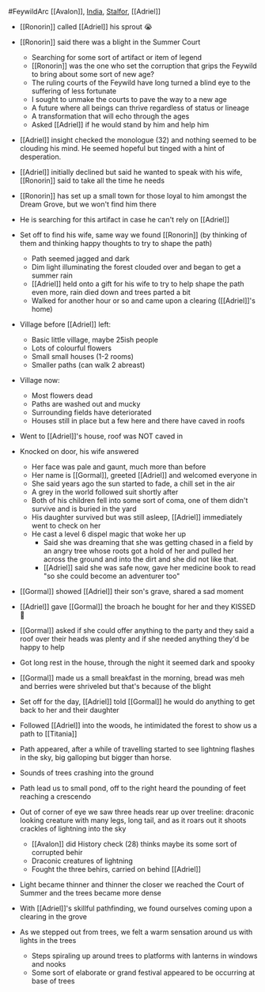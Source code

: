 #FeywildArc 
[[Avalon]], [India](PCs/Current/India.md), [Stalfor](PCs/Current/Stalfor.md), [[Adriel]]

- [[Ronorin]] called [[Adriel]] his sprout 😭
- [[Ronorin]] said there was a blight in the Summer Court
	- Searching for some sort of artifact or item of legend
	- [[Ronorin]] was the one who set the corruption that grips the Feywild to bring about some sort of new age?
	- The ruling courts of the Feywild have long turned a blind eye to the suffering of less fortunate
	- I sought to unmake the courts to pave the way to a new age
	- A future where all beings can thrive regardless of status or lineage
	- A transformation that will echo through the ages
	- Asked [[Adriel]] if he would stand by him and help him
- [[Adriel]] insight checked the monologue (32) and nothing seemed to be clouding his mind. He seemed hopeful but tinged with a hint of desperation.
- [[Adriel]] initially declined but said he wanted to speak with his wife, [[Ronorin]] said to take all the time he needs 
- [[Ronorin]] has set up a small town for those loyal to him amongst the Dream Grove, but we won't find him there
- He is searching for this artifact in case he can't rely on [[Adriel]]

- Set off to find his wife, same way we found [[Ronorin]] (by thinking of them and thinking happy thoughts to try to shape the path)
	- Path seemed jagged and dark
	- Dim light illuminating the forest clouded over and began to get a summer rain
	- [[Adriel]] held onto a gift for his wife to try to help shape the path even more, rain died down and trees parted a bit
	- Walked for another hour or so and came upon a clearing ([[Adriel]]'s home)

- Village before [[Adriel]] left:
	- Basic little village, maybe 25ish people
	- Lots of colourful flowers
	- Small small houses (1-2 rooms)
	- Smaller paths (can walk 2 abreast)
- Village now:
	- Most flowers dead
	- Paths are washed out and mucky
	- Surrounding fields have deteriorated
	- Houses still in place but a few here and there have caved in roofs 

- Went to [[Adriel]]'s house, roof was NOT caved in
- Knocked on door, his wife answered
	- Her face was pale and gaunt, much more than before
	- Her name is [[Gormal]], greeted [[Adriel]] and welcomed everyone in
	- She said years ago the sun started to fade, a chill set in the air
	- A grey in the world followed suit shortly after
	- Both of his children fell into some sort of coma, one of them didn't survive and is buried in the yard
	- His daughter survived but was still asleep, [[Adriel]] immediately went to check on her
	- He cast a level 6 dispel magic that woke her up
		- Said she was dreaming that she was getting chased in a field by an angry tree whose roots got a hold of her and pulled her across the ground and into the dirt and she did not like that.
		- [[Adriel]] said she was safe now, gave her medicine book to read "so she could become an adventurer too"
- [[Gormal]] showed [[Adriel]] their son's grave, shared a sad moment
- [[Adriel]] gave [[Gormal]] the broach he bought for her and they KISSED 💋
- [[Gormal]] asked if she could offer anything to the party and they said a roof over their heads was plenty and if she needed anything they'd be happy to help
- Got long rest in the house, through the night it seemed dark and spooky

- [[Gormal]] made us a small breakfast in the morning, bread was meh and berries were shriveled but that's because of the blight
- Set off for the day, [[Adriel]] told [[Gormal]] he would do anything to get back to her and their daughter

- Followed [[Adriel]] into the woods, he intimidated the forest to show us a path to [[Titania]]
- Path appeared, after a while of travelling started to see lightning flashes in the sky, big galloping but bigger than horse.
- Sounds of trees crashing into the ground
- Path lead us to small pond, off to the right heard the pounding of feet reaching a crescendo
- Out of corner of eye we saw three heads rear up over treeline: draconic looking creature with many legs, long tail, and as it roars out it shoots crackles of lightning into the sky
	- [[Avalon]] did History check (28) thinks maybe its some sort of corrupted behir
	- Draconic creatures of lightning
	- Fought the three behirs, carried on behind [[Adriel]]

- Light became thinner and thinner the closer we reached the Court of Summer and the trees became more dense
- With [[Adriel]]'s skillful pathfinding, we found ourselves coming upon a clearing in the grove
- As we stepped out from trees, we felt a warm sensation around us with lights in the trees
	- Steps spiraling up around trees to platforms with lanterns in windows and nooks
	- Some sort of elaborate or grand festival appeared to be occurring at base of trees